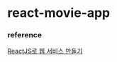 # react-movie-app

### reference
[ReactJS로 웹 서비스 만들기](https://academy.nomadcoders.co/courses/enrolled/216871)
